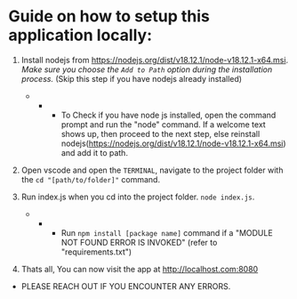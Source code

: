 

# Guide on how to setup this application locally:

1. Install nodejs from https://nodejs.org/dist/v18.12.1/node-v18.12.1-x64.msi. *Make sure you choose the `Add to Path` option during the installation process.* (Skip this step if you have nodejs already installed)
    - - -  To Check if you have node js installed, open the command prompt and run the "node" command. If a welcome text shows up, then proceed to the next step, else reinstall nodejs(https://nodejs.org/dist/v18.12.1/node-v18.12.1-x64.msi) and add it to path.

2. Open vscode and open the `TERMINAL`, navigate to the project folder with the `cd "[path/to/folder]"` command. 
3. Run index.js when you cd into the project folder. `node index.js`.
    - - - Run `npm install [package name]` command if a "MODULE NOT FOUND ERROR IS INVOKED" (refer to "requirements.txt")
3. Thats all, You can now visit the app at http://localhost.com:8080


* PLEASE REACH OUT IF YOU ENCOUNTER ANY ERRORS.
